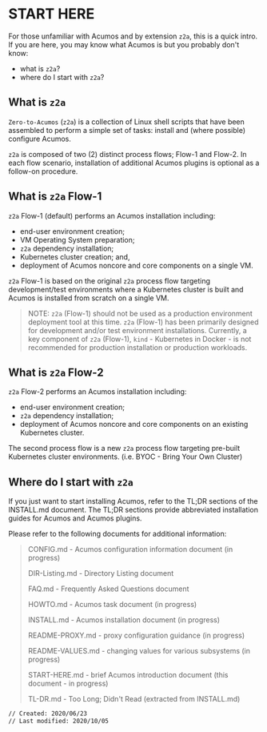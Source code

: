 <!---
.. ===============LICENSE_START=======================================================
.. Acumos CC-BY-4.0
.. ===================================================================================
.. Copyright (C) 2018 AT&T Intellectual Property & Tech Mahindra. All rights reserved.
.. ===================================================================================
.. This Acumos documentation file is distributed by AT&T and Tech Mahindra
.. under the Creative Commons Attribution 4.0 International License (the "License");
.. you may not use this file except in compliance with the License.
.. You may obtain a copy of the License at
..
..      http://creativecommons.org/licenses/by/4.0
..
.. This file is distributed on an "AS IS" BASIS,
.. WITHOUT WARRANTIES OR CONDITIONS OF ANY KIND, either express or implied.
.. See the License for the specific language governing permissions and
.. limitations under the License.
.. ===============LICENSE_END=========================================================
-->

# START HERE

For those unfamiliar with Acumos and by extension `z2a`, this is a quick intro.
If you are here, you may know what Acumos is but you probably don't know:

* what is `z2a`?
* where do I start with `z2a`?

## What is `z2a`

`Zero-to-Acumos` (`z2a`) is a collection of Linux shell scripts that have been assembled to perform a simple set of tasks:  install and (where possible) configure Acumos.

`z2a` is composed of two (2) distinct process flows; Flow-1 and Flow-2. In each flow scenario, installation of additional Acumos plugins is optional as a follow-on procedure.

## What is `z2a` Flow-1

`z2a` Flow-1 (default) performs an Acumos installation including:

* end-user environment creation;
* VM Operating System preparation;
* `z2a` dependency installation;
* Kubernetes cluster creation; and,
* deployment of Acumos noncore and core components on a single VM.

`z2a` Flow-1 is based on the original `z2a` process flow targeting development/test environments where a Kubernetes cluster is built and Acumos is installed from scratch on a single VM.

>NOTE: `z2a` (Flow-1) should not be used as a production environment deployment tool at this time.  `z2a` (Flow-1) has been primarily designed for development and/or test environment installations.  Currently, a key component of `z2a` (Flow-1), `kind` -  Kubernetes in Docker - is not recommended for production installation or production workloads.

## What is `z2a` Flow-2

`z2a` Flow-2 performs an Acumos installation including:

* end-user environment creation;
* `z2a` dependency installation;
* deployment of Acumos noncore and core components on an existing Kubernetes cluster.

The second process flow is a new `z2a` process flow targeting pre-built Kubernetes cluster environments. (i.e. BYOC - Bring Your Own Cluster)

## Where do I start with `z2a`

If you just want to start installing Acumos, refer to the TL;DR sections of the INSTALL.md document. The TL;DR sections provide abbreviated installation guides for Acumos and Acumos plugins.

Please refer to the following documents for additional information:

>CONFIG.md       - Acumos configuration information document (in progress)
>
>DIR-Listing.md  - Directory Listing document
>
>FAQ.md          - Frequently Asked Questions document
>
>HOWTO.md        - Acumos task document (in progress)
>
>INSTALL.md      - Acumos installation document (in progress)
>
>README-PROXY.md - proxy configuration guidance (in progress)
>
>README-VALUES.md - changing values for various subsystems (in progress)
>
>START-HERE.md   - brief Acumos introduction document (this document - in progress)
>
>TL-DR.md        - Too Long; Didn't Read (extracted from INSTALL.md)

```sh
// Created: 2020/06/23
// Last modified: 2020/10/05
```
